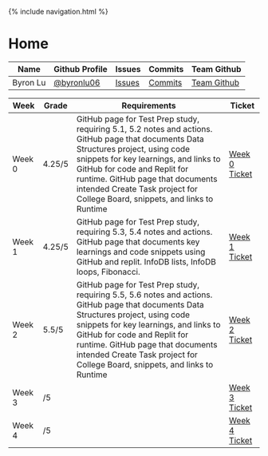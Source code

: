 {% include navigation.html %}

# Home

| Name | Github Profile | Issues | Commits | Team Github |
| - | - | - | - | - |
| Byron Lu | [@byronlu06](https://github.com/byronlu06) | [Issues](https://github.com/byronlu06/Data-Structures/issues/created_by/byronlu06) | [Commits](https://github.com/byronlu06/Data-Structures/commits?author=byronlu06) | [Team Github](https://github.com/PunarvasuS/PopcornCritics) |

| Week | Grade | Requirements | Ticket |
| - | - | - | - |
| Week 0 | 4.25/5 | GitHub page for Test Prep study, requiring 5.1, 5.2 notes and actions. GitHub page that documents Data Structures project, using code snippets for key learnings, and links to  GitHub for code and Replit for runtime. GitHub page that documents intended Create Task project for College Board, snippets, and links to Runtime | [Week 0 Ticket](https://github.com/byronlu06/Data-Structures/issues/2) |
| Week 1 | 4.25/5 | GitHub page for Test Prep study, requiring 5.3, 5.4 notes and actions. GitHub page that documents key learnings and code snippets using GitHub and replit. InfoDB lists, InfoDB loops, Fibonacci. | [Week 1 Ticket](https://github.com/byronlu06/Data-Structures/issues/3) |
| Week 2 | 5.5/5 | GitHub page for Test Prep study, requiring 5.5, 5.6 notes and actions. GitHub page that documents Data Structures project, using code snippets for key learnings, and links to  GitHub for code and Replit for runtime. GitHub page that documents intended Create Task project for College Board, snippets, and links to Runtime | [Week 2 Ticket](https://github.com/byronlu06/Data-Structures/issues/5) |
| Week 3 | /5 |  | [Week 3 Ticket](https://github.com/byronlu06/Data-Structures/issues/5) |
| Week 4 | /5 |  | [Week 4 Ticket](https://github.com/byronlu06/Data-Structures/issues/6) |
